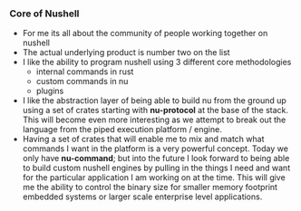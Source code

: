 
### Core of Nushell

* For me its all about the community of people working together on nushell
* The actual underlying product is number two on the list
* I like the ability to program nushell using 3 different core methodologies
    * internal commands in rust
    * custom commands in nu
    * plugins
* I like the abstraction layer of being able to build nu from the ground up
using a set of crates starting with **nu-protocol** at the base of the stack.
This will become even more interesting as we attempt to break out the language from the
piped execution platform / engine.
* Having a set of crates that will enable me to mix and match what commands I want in the platform is a very powerful concept. Today we only have **nu-command**;
but into the future I look forward to being able to build custom nushell engines
by pulling in the things I need and want for the particular application I am working on at the time.  This will give me the ability to control the binary size for smaller memory footprint embedded systems or larger scale enterprise level applications.